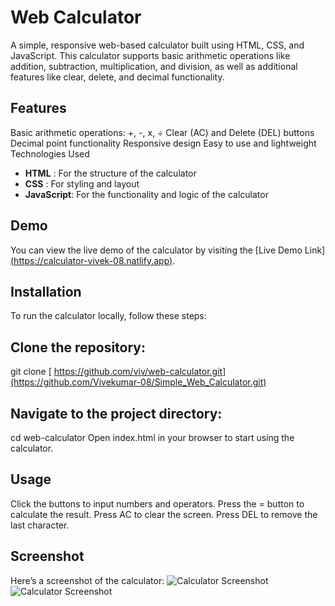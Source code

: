 # Web Calculator

A simple, responsive web-based calculator built using HTML, CSS, and JavaScript. This calculator supports basic arithmetic operations like addition, subtraction, multiplication, and division, as well as additional features like clear, delete, and decimal functionality.

## Features

Basic arithmetic operations: +, -, x, ÷
Clear (AC) and Delete (DEL) buttons
Decimal point functionality
Responsive design
Easy to use and lightweight
Technologies Used
- **HTML** : For the structure of the calculator
- **CSS** : For styling and layout
- **JavaScript**: For the functionality and logic of the calculator

## Demo
You can view the live demo of the calculator by visiting the [Live Demo Link][(https://calculator-vivek-08.natlify.app)](https://calculator-vivek-08.netlify.app).

## Installation
To run the calculator locally, follow these steps:

## Clone the repository: 
git clone [ https://github.com/viv/web-calculator.git](https://github.com/Vivekumar-08/Simple_Web_Calculator.git)

## Navigate to the project directory:
cd web-calculator
Open index.html in your browser to start using the calculator.

## Usage
Click the buttons to input numbers and operators.
Press the = button to calculate the result.
Press AC to clear the screen.
Press DEL to remove the last character. 

## Screenshot
Here’s a screenshot of the calculator:
![Calculator Screenshot](images/screenshot1.png)
![Calculator Screenshot](images/screenshot2.png)
